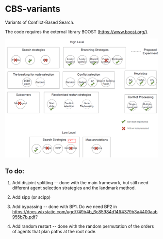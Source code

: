 # CBS-variants
Variants of Conflict-Based Search.
 
 The code requires the external library BOOST (https://www.boost.org/).
 
 
![overview](./overview.png "overview")
 
## To do:

1. Add disjoint splitting -- done with the main framework, but still need different agent selection strategies and the landmark method.

2. Add sipp (or scipp)

3. Add bypassing -- done with BP1. Do we need BP2 in https://docs.wixstatic.com/ugd/749b4b_6c85984d14ff4379b3a4400aab955b7b.pdf?

4. Add random restart -- done with the random permutation of the orders of agents that plan paths at the root node.
